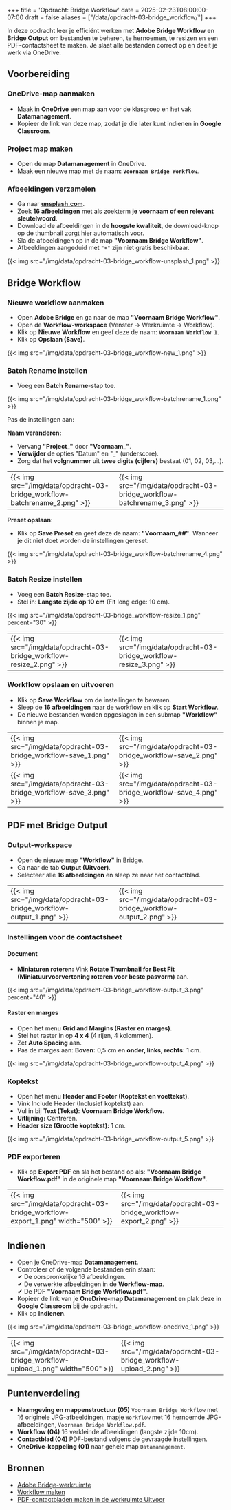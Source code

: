 +++
title = 'Opdracht: Bridge Workflow'
date = 2025-02-23T08:00:00-07:00
draft = false
aliases = ["/data/opdracht-03-bridge_workflow/"]
+++

In deze opdracht leer je efficiënt werken met **Adobe Bridge Workflow** en **Bridge Output** om bestanden te beheren, te hernoemen, te resizen en een PDF-contactsheet te maken. Je slaat alle bestanden correct op en deelt je werk via OneDrive.  

## Voorbereiding

### OneDrive-map aanmaken
- Maak in **OneDrive** een map aan voor de klasgroep en het vak **Datamanagement**.  
- Kopieer de link van deze map, zodat je die later kunt indienen in **Google Classroom**.  

### Project map maken
- Open de map **Datamanagement** in OneDrive.  
- Maak een nieuwe map met de naam: **`Voornaam Bridge Workflow`**.  

### Afbeeldingen verzamelen
- Ga naar **[unsplash.com](https://unsplash.com/)**.  
- Zoek **16 afbeeldingen** met als zoekterm **je voornaam of een relevant sleutelwoord**.
- Download de afbeeldingen in de **hoogste kwaliteit**, de download-knop op de thumbnail zorgt hier automatisch voor.
- Sla de afbeeldingen op in de map **"Voornaam Bridge Workflow"**.
- Afbeeldingen aangeduid met `"+"` zijn niet gratis beschikbaar.

{{< img src="/img/data/opdracht-03-bridge_workflow-unsplash_1.png" >}}

## Bridge Workflow

### Nieuwe workflow aanmaken
- Open **Adobe Bridge** en ga naar de map **"Voornaam Bridge Workflow"**.
- Open de **Workflow-workspace** (Venster → Werkruimte → Workflow).
- Klik op **Nieuwe Workflow** en geef deze de naam: **`Voornaam Workflow 1`**.
- Klik op **Opslaan (Save)**.

{{< img src="/img/data/opdracht-03-bridge_workflow-new_1.png" >}}

### Batch Rename instellen
- Voeg een **Batch Rename**-stap toe.

{{< img src="/img/data/opdracht-03-bridge_workflow-batchrename_1.png" >}}

Pas de instellingen aan:  

**Naam veranderen:**  
- Vervang **"Project_"** door **"Voornaam_"**.
- **Verwijder** de opties "Datum" en "_" (underscore).  
- Zorg dat het **volgnummer** uit **twee digits (cijfers)** bestaat (01, 02, 03,...).

| | |
|-|-|
|{{< img src="/img/data/opdracht-03-bridge_workflow-batchrename_2.png" >}}|{{< img src="/img/data/opdracht-03-bridge_workflow-batchrename_3.png" >}}|

**Preset opslaan**: 
- Klik op **Save Preset** en geef deze de naam: **"Voornaam_##"**. Wanneer je dit niet doet worden de instellingen gereset.

{{< img src="/img/data/opdracht-03-bridge_workflow-batchrename_4.png" >}}

### Batch Resize instellen
- Voeg een **Batch Resize**-stap toe.  
- Stel in: **Langste zijde op 10 cm** (Fit long edge: 10 cm).  

{{< img src="/img/data/opdracht-03-bridge_workflow-resize_1.png" percent="30" >}}

| | |
|-|-|
|{{< img src="/img/data/opdracht-03-bridge_workflow-resize_2.png" >}}|{{< img src="/img/data/opdracht-03-bridge_workflow-resize_3.png" >}}|

### Workflow opslaan en uitvoeren
- Klik op **Save Workflow** om de instellingen te bewaren.  
- Sleep de **16 afbeeldingen** naar de workflow en klik op **Start Workflow**.  
- De nieuwe bestanden worden opgeslagen in een submap **"Workflow"** binnen je map.

| | |
|-|-|
|{{< img src="/img/data/opdracht-03-bridge_workflow-save_1.png" >}}|{{< img src="/img/data/opdracht-03-bridge_workflow-save_2.png" >}}|
|{{< img src="/img/data/opdracht-03-bridge_workflow-save_3.png" >}}|{{< img src="/img/data/opdracht-03-bridge_workflow-save_4.png" >}}|

## PDF met Bridge Output

### Output-workspace

- Open de nieuwe map **"Workflow"** in Bridge.
- Ga naar de tab **Output (Uitvoer)**.  
- Selecteer alle **16 afbeeldingen** en sleep ze naar het contactblad.

| | |
|-|-|
|{{< img src="/img/data/opdracht-03-bridge_workflow-output_1.png" >}}|{{< img src="/img/data/opdracht-03-bridge_workflow-output_2.png" >}}|

### Instellingen voor de contactsheet

#### Document

- **Miniaturen roteren:** Vink **Rotate Thumbnail for Best Fit (Miniatuurvoorvertoning roteren voor beste pasvorm)** aan.  

{{< img src="/img/data/opdracht-03-bridge_workflow-output_3.png" percent="40" >}}

#### Raster en marges

- Open het menu **Grid and Margins (Raster en marges)**.  
- Stel het raster in op **4 x 4** (4 rijen, 4 kolommen).  
- Zet **Auto Spacing** aan.  
- Pas de marges aan: **Boven:** 0,5 cm en **onder, links, rechts:** 1 cm.

{{< img src="/img/data/opdracht-03-bridge_workflow-output_4.png" >}}

### Koptekst

- Open het menu **Header and Footer (Koptekst en voettekst)**.  
- Vink Include Header (Inclusief koptekst) aan.
- Vul in bij **Text (Tekst)**: **Voornaam Bridge Workflow**.  
- **Uitlijning:** Centreren.  
- **Header size (Grootte koptekst):** 1 cm.

{{< img src="/img/data/opdracht-03-bridge_workflow-output_5.png" >}}

### PDF exporteren

- Klik op **Export PDF** en sla het bestand op als: **"Voornaam Bridge Workflow.pdf"** in de originele map **"Voornaam Bridge Workflow"**.

| | |
|-|-|
|{{< img src="/img/data/opdracht-03-bridge_workflow-export_1.png" width="500" >}}|{{< img src="/img/data/opdracht-03-bridge_workflow-export_2.png" >}}|

## Indienen

- Open je OneDrive-map **Datamanagement**.  
- Controleer of de volgende bestanden erin staan:  
✔ De oorspronkelijke 16 afbeeldingen.  
✔ De verwerkte afbeeldingen in de **Workflow-map**.  
✔ De PDF **"Voornaam Bridge Workflow.pdf"**.  
- Kopieer de link van je **OneDrive-map Datamanagement** en plak deze in **Google Classroom** bij de opdracht.
- Klik op **Indienen**.

{{< img src="/img/data/opdracht-03-bridge_workflow-onedrive_1.png" >}}

| | |
|-|-|
|{{< img src="/img/data/opdracht-03-bridge_workflow-upload_1.png" width="500" >}}|{{< img src="/img/data/opdracht-03-bridge_workflow-upload_2.png" >}}|

## Puntenverdeling

- **Naamgeving en mappenstructuur (05)** `Voornaam Bridge Workflow` met 16 originele JPG-afbeeldingen, mapje `Workflow` met 16 hernoemde JPG-afbeeldingen, `Voornaam Bridge Workflow.pdf`.
- **Workflow (04)** 16 verkleinde afbeeldingen (langste zijde 10cm).
- **Contactblad (04)** PDF-bestand volgens de gevraagde instellingen.
- **OneDrive-koppeling (01)** naar gehele map `Datamanagement`.

## Bronnen

- [Adobe Bridge-werkruimte](https://helpx.adobe.com/be_nl/bridge/using/adobe-bridge-workspace.html)
- [Workflow maken](https://helpx.adobe.com/be_nl/bridge/using/workflow-builder.html)
- [PDF-contactbladen maken in de werkruimte Uitvoer](https://helpx.adobe.com/be_nl/bridge/using/output-module-pdf-contact-sheet.html)